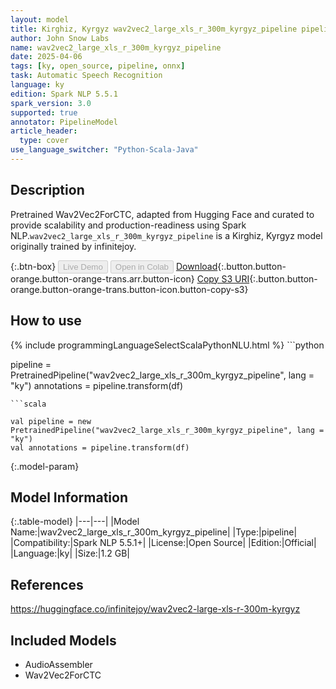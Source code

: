 ```yaml
---
layout: model
title: Kirghiz, Kyrgyz wav2vec2_large_xls_r_300m_kyrgyz_pipeline pipeline Wav2Vec2ForCTC from infinitejoy
author: John Snow Labs
name: wav2vec2_large_xls_r_300m_kyrgyz_pipeline
date: 2025-04-06
tags: [ky, open_source, pipeline, onnx]
task: Automatic Speech Recognition
language: ky
edition: Spark NLP 5.5.1
spark_version: 3.0
supported: true
annotator: PipelineModel
article_header:
  type: cover
use_language_switcher: "Python-Scala-Java"
---
```


## Description

Pretrained Wav2Vec2ForCTC, adapted from Hugging Face and curated to provide scalability and production-readiness using Spark NLP.`wav2vec2_large_xls_r_300m_kyrgyz_pipeline` is a Kirghiz, Kyrgyz model originally trained by infinitejoy.

{:.btn-box}
<button class="button button-orange" disabled>Live Demo</button>
<button class="button button-orange" disabled>Open in Colab</button>
[Download](https://s3.amazonaws.com/auxdata.johnsnowlabs.com/public/models/wav2vec2_large_xls_r_300m_kyrgyz_pipeline_ky_5.5.1_3.0_1743931310838.zip){:.button.button-orange.button-orange-trans.arr.button-icon}
[Copy S3 URI](s3://auxdata.johnsnowlabs.com/public/models/wav2vec2_large_xls_r_300m_kyrgyz_pipeline_ky_5.5.1_3.0_1743931310838.zip){:.button.button-orange.button-orange-trans.button-icon.button-copy-s3}

## How to use



<div class="tabs-box" markdown="1">
{% include programmingLanguageSelectScalaPythonNLU.html %}
```python

pipeline = PretrainedPipeline("wav2vec2_large_xls_r_300m_kyrgyz_pipeline", lang = "ky")
annotations =  pipeline.transform(df)   

```
```scala

val pipeline = new PretrainedPipeline("wav2vec2_large_xls_r_300m_kyrgyz_pipeline", lang = "ky")
val annotations = pipeline.transform(df)

```
</div>

{:.model-param}
## Model Information

{:.table-model}
|---|---|
|Model Name:|wav2vec2_large_xls_r_300m_kyrgyz_pipeline|
|Type:|pipeline|
|Compatibility:|Spark NLP 5.5.1+|
|License:|Open Source|
|Edition:|Official|
|Language:|ky|
|Size:|1.2 GB|

## References

https://huggingface.co/infinitejoy/wav2vec2-large-xls-r-300m-kyrgyz

## Included Models

- AudioAssembler
- Wav2Vec2ForCTC